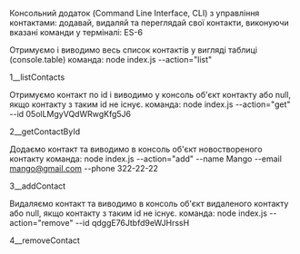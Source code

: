 Консольний додаток (Command Line Interface, CLI) з управління контактами: додавай, видаляй та переглядай свої контакти, виконуючи вказані команди у терміналі:
ES-6

Отримуємо і виводимо весь список контактів у вигляді таблиці (console.table)
команда: node index.js --action="list"

1__listContacts

Отримуємо контакт по id і виводимо у консоль об'єкт контакту або null, якщо контакту з таким id не існує.
команда: node index.js --action="get" --id 05olLMgyVQdWRwgKfg5J6

2__getContactById

Додаємо контакт та виводимо в консоль об'єкт новоствореного контакту
команда: node index.js --action="add" --name Mango --email mango@gmail.com --phone 322-22-22

3__addContact

Видаляємо контакт та виводимо в консоль об'єкт видаленого контакту або null, якщо контакту з таким id не існує.
команда: node index.js --action="remove" --id qdggE76Jtbfd9eWJHrssH

4__removeContact